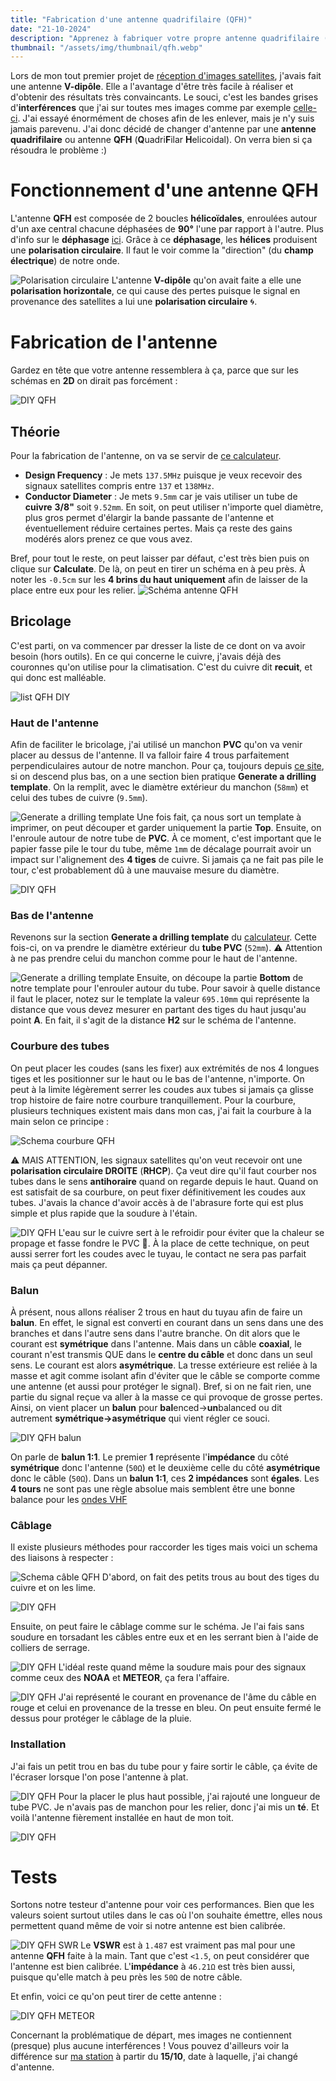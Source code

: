 ```yaml
---
title: "Fabrication d'une antenne quadrifilaire (QFH)"
date: "21-10-2024"
description: "Apprenez à fabriquer votre propre antenne quadrifilaire (QFH) faite maison (DIY) pour la fréquence 137MHz afin de recevoir des images satellites NOAA et METEOR"
thumbnail: "/assets/img/thumbnail/qfh.webp"
---
```

Lors de mon tout premier projet de [réception d'images satellites](./NOAA.html), j'avais fait une antenne **V-dipôle**. Elle a l'avantage d'être très facile à réaliser et d'obtenir des résultats très convaincants. 
Le souci, c'est les bandes grises d'**interférences** que j'ai sur toutes mes images comme par exemple [celle-ci](https://station.radionugget.com/images/NOAA-19-20240816-201800-MCIR.jpg).
J'ai essayé énormément de choses afin de les enlever, mais je n'y suis jamais parevenu. J'ai donc décidé de changer d'antenne par une **antenne quadrifilaire** ou antenne **QFH** (**Q**uadri**F**ilar **H**elicoidal). On verra bien si ça résoudra le problème :) 

# Fonctionnement d'une antenne QFH
L'antenne **QFH** est composée de 2 boucles **hélicoïdales**, enroulées autour d'un axe central chacune déphasées de **90°** l'une par rapport à l'autre. Plus d'info sur le **déphasage** [ici](../Radio/Basics/phase.html).
Grâce à ce **déphasage**, les **hélices** produisent une **polarisation circulaire**. Il faut le voir comme la "direction" (du **champ électrique**) de notre onde.

![Polarisation circulaire](../../assets/img/pages/projects/qfh/qfh17.gif)
L'antenne **V-dipôle** qu'on avait faite a elle une **polarisation horizontale**, ce qui cause des pertes puisque le signal en provenance des satellites a lui une **polarisation circulaire** 🌀.

# Fabrication de l'antenne
Gardez en tête que votre antenne ressemblera à ça, parce que sur les schémas en **2D** on dirait pas forcément :

![DIY QFH](../../assets/img/thumbnail/qfh.webp)
## Théorie
Pour la fabrication de l'antenne, on va se servir de [ce calculateur](http://jcoppens.com/ant/qfh/calc.en.php). 
- **Design Frequency** : Je mets `137.5MHz` puisque je veux recevoir des signaux satellites compris entre `137` et `138MHz`. 
- **Conductor Diameter** : Je mets `9.5mm` car je vais utiliser un tube de **cuivre** **3/8"** soit `9.52mm`. En soit, on peut utiliser n'importe quel diamètre, plus gros permet d'élargir la bande passante de l'antenne et éventuellement réduire certaines pertes. Mais ça reste des gains modérés alors prenez ce que vous avez.

Bref, pour tout le reste, on peut laisser par défaut, c'est très bien puis on clique sur **Calculate**. 
De là, on peut en tirer un schéma en à peu près. À noter les `-0.5cm` sur les **4 brins du haut uniquement** afin de laisser de la place entre eux pour les relier.
![Schéma antenne QFH](../assets/img/pages/projects/qfh/qfh1.svg)

## Bricolage
C'est parti, on va commencer par dresser la liste de ce dont on va avoir besoin (hors outils). En ce qui concerne le cuivre, j'avais déjà des couronnes qu'on utilise pour la climatisation. C'est du cuivre dit **recuit**, et qui donc est malléable.

![list QFH DIY](../../assets/img/pages/projects/qfh/qfh2.svg)

### Haut de l'antenne 
Afin de faciliter le bricolage, j'ai utilisé un manchon **PVC** qu'on va venir placer au dessus de l'antenne. 
Il va falloir faire 4 trous parfaitement perpendiculaires autour de notre manchon. Pour ça, toujours depuis [ce site](http://jcoppens.com/ant/qfh/calc.en.php), si on descend plus bas, on a une section bien pratique **Generate a drilling template**. On la remplit, avec le diamètre extérieur du manchon (`58mm`) et celui des tubes de cuivre (`9.5mm`).

![Generate a drilling template](../../assets/img/pages/projects/qfh/qfh3.webp)
Une fois fait, ça nous sort un template à imprimer, on peut découper et garder uniquement la partie **Top**.
Ensuite, on l'enroule autour de notre tube de **PVC**. À ce moment, c'est important que le papier fasse pile le tour du tube, même `1mm` de décalage pourrait avoir un impact sur l'alignement des **4 tiges** de cuivre. Si jamais ça ne fait pas pile le tour, c'est probablement dû à une mauvaise mesure du diamètre. 

![DIY QFH](../../assets/img/pages/projects/qfh/qfh4.webp)

### Bas de l'antenne 
Revenons sur la section **Generate a drilling template** du [calculateur](https://jcoppens.com/ant/qfh/calc.en.php). Cette fois-ci, on va prendre le diamètre extérieur du **tube PVC** (`52mm`).
⚠️ Attention à ne pas prendre celui du manchon comme pour le haut de l'antenne.

![Generate a drilling template](../assets/img/pages/projects/qfh/qfh10.webp)
Ensuite, on découpe la partie **Bottom** de notre template pour l'enrouler autour du tube. Pour savoir à quelle distance il faut le placer, notez sur le template la valeur `695.10mm` qui représente la distance que vous devez mesurer en partant des tiges du haut jusqu'au point **A**. En fait, il s'agit de la distance **H2** sur le schéma de l'antenne.

### Courbure des tubes
On peut placer les coudes (sans les fixer) aux extrémités de nos 4 longues tiges et les positionner sur le haut ou le bas de l'antenne, n'importe. On peut à la limite légèrement serrer les coudes aux tubes si jamais ça glisse trop histoire de faire notre courbure tranquillement.
Pour la courbure, plusieurs techniques existent mais dans mon cas, j'ai fait la courbure à la main selon ce principe : 

![Schema courbure QFH](../../assets/img/pages/projects/qfh/qfh13.svg)

⚠️ MAIS ATTENTION, les signaux satellites qu'on veut recevoir ont une **polarisation circulaire DROITE** (**RHCP**). Ça veut dire qu'il faut courber nos tubes dans le sens **antihoraire** quand on regarde depuis le haut.
Quand on est satisfait de sa courbure, on peut fixer définitivement les coudes aux tubes. J'avais la chance d'avoir accès à de l'abrasure forte qui est plus simple et plus rapide que la soudure à l'étain. 

![DIY QFH](../../assets/img/pages/projects/qfh/qfh12.webp)
L'eau sur le cuivre sert à le refroidir pour éviter que la chaleur se propage et fasse fondre le PVC 🥵.
À la place de cette technique, on peut aussi serrer fort les coudes avec le tuyau, le contact ne sera pas parfait mais ça peut dépanner.

### Balun
À présent, nous allons réaliser 2 trous en haut du tuyau afin de faire un **balun**. 
En effet, le signal est converti en courant dans un sens dans une des branches et dans l'autre sens dans l'autre branche. On dit alors que le courant est **symétrique** dans l'antenne.
Mais dans un câble **coaxial**, le courant n'est transmis QUE dans le **centre du câble** et donc dans un seul sens. Le courant est alors **asymétrique**. La tresse extérieure est reliée à la masse et agit comme isolant afin d'éviter que le câble se comporte comme une antenne (et aussi pour protéger le signal).
Bref, si on ne fait rien, une partie du signal reçue va aller à la masse ce qui provoque de grosse pertes. Ainsi, on vient placer un **balun** pour **bal**enced->**un**balanced ou dit autrement **symétrique->asymétrique** qui vient régler ce souci.

![DIY QFH balun](../../assets/img/pages/projects/qfh/qfh15.jpg)

On parle de **balun 1:1**. Le premier **1** représente l'**impédance** du côté **symétrique** donc l'antenne (`50Ω`) et le deuxième celle du côté **asymétrique** donc le câble (`50Ω`). Dans un **balun 1:1**, ces **2 impédances** sont **égales**.
Les **4 tours** ne sont pas une règle absolue mais semblent être une bonne balance pour les [ondes VHF](https://fr.wikipedia.org/wiki/Très_haute_fréquence)

### Câblage
Il existe plusieurs méthodes pour raccorder les tiges mais voici un schema des liaisons à respecter : 

![Schema câble QFH](../../assets/img/pages/projects/qfh/qfh5.svg)
D'abord, on fait des petits trous au bout des tiges du cuivre et on les lime.

![DIY QFH](../../assets/img/pages/projects/qfh/qfh6.webp)

Ensuite, on peut faire le câblage comme sur le schéma. Je l'ai fais sans soudure en torsadant les câbles entre eux et en les serrant bien à l'aide de colliers de serrage. 

![DIY QFH](../../assets/img/pages/projects/qfh/qfh7.jpg)
L'idéal reste quand même la soudure mais pour des signaux comme ceux des **NOAA** et **METEOR**, ça fera l'affaire.

![DIY QFH](../../assets/img/pages/projects/qfh/qfh8.jpg)
J'ai représenté le courant en provenance de l'âme du câble en rouge et celui en provenance de la tresse en bleu.
On peut ensuite fermé le dessus pour protéger le câblage de la pluie.

### Installation
J'ai fais un petit trou en bas du tube pour y faire sortir le câble, ça évite de l'écraser lorsque l'on pose l'antenne à plat. 

![DIY QFH](../../assets/img/pages/projects/qfh/qfh11.jpg)
Pour la placer le plus haut possible, j'ai rajouté une longueur de tube PVC. Je n'avais pas de manchon pour les relier, donc j'ai mis un **té**.
Et voilà l'antenne fièrement installée en haut de mon toit. 

![DIY QFH](../../assets/img/pages/projects/qfh/qfh14.jpeg)

# Tests
Sortons notre testeur d'antenne pour voir ces performances. Bien que les valeurs soient surtout utiles dans le cas où l'on souhaite émettre, elles nous permettent quand même de voir si notre antenne est bien calibrée.

![DIY QFH SWR](../../assets/img/pages/projects/qfh/qfh16.jpg)
Le **VSWR** est à `1.487` est vraiment pas mal pour une antenne **QFH** faite à la main. Tant que c'est `<1.5`, on peut considérer que l'antenne est bien calibrée. 
L'**impédance** à `46.21Ω` est très bien aussi, puisque qu'elle match à peu près les `50Ω` de notre câble.

Et enfin, voici ce qu'on peut tirer de cette antenne : 

![DIY QFH METEOR](../../assets/img/pages/projects/qfh/qfh18.jpg)

Concernant la problématique de départ, mes images ne contiennent (presque) plus aucune interférences ! Vous pouvez d'ailleurs voir la différence sur [ma station](https://station.radionugget.com/captures?page_no=1) à partir du **15/10**, date à laquelle, j'ai changé d'antenne.
